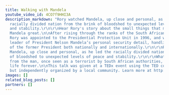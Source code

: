 ```yaml
---
title: Walking with Mandela
youtube_video_id: 4CO7f9HHI3A
description_markdown: "Rory watched Mandela, up close and personal, as he led the
  racially divided nation from the brink of bloodshed to unexpected levels of peace
  and stability.\r\n\r\nHear Rory's story about the small things that made Nelson
  Mandela great.\n\nAfter rising through the ranks of the South African police force,
  Rory was appointed to the Presidential Protection Unit in 1996, and was made team
  leader of President Nelson Mandela’s personal security detail, handling the protection
  of the former President both nationally and internationally.\r\n\r\nRory watched
  Mandela, up close and personal, as he led the racially divided nation from the brink
  of bloodshed to unexpected levels of peace and stability.\r\n\r\nWhat Rory learnt
  from the man, once seen as a terrorist by South African authorities, changed his
  life forever.\n\nThis talk was given at a TEDx event using the TED conference format
  but independently organized by a local community. Learn more at http://ted.com/tedx"
images: []
related_blog_posts: []
partners: []
---
```

